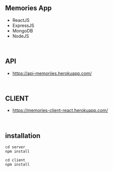 ## Memories App

- ReactJS
- ExpressJS
- MongoDB
- NodeJS

<br>

## API
- https://api-memoriies.herokuapp.com/

<br>

## CLIENT
- https://memories-client-react.herokuapp.com/

<br>

## installation
```
cd server
npm install

cd client
npm install
```